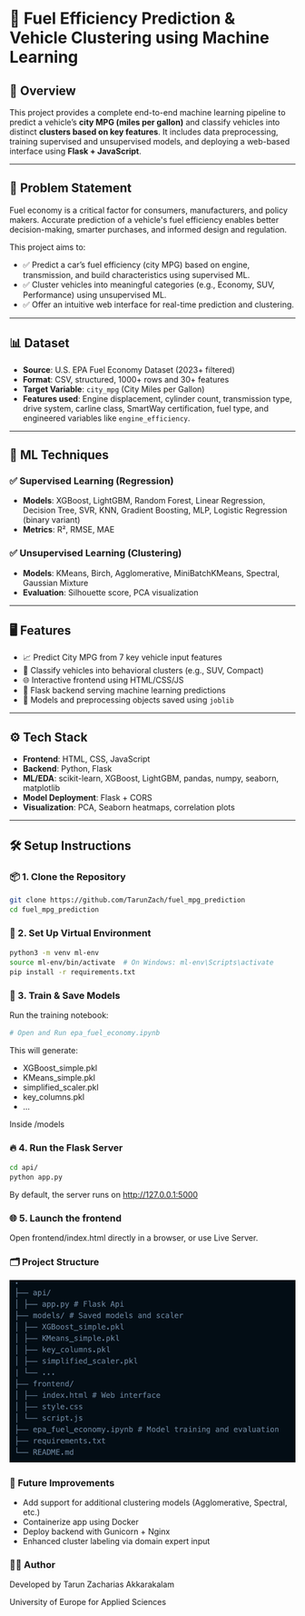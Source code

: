 # 🚗 Fuel Efficiency Prediction & Vehicle Clustering using Machine Learning

## 📘 Overview

This project provides a complete end-to-end machine learning pipeline to predict a vehicle’s **city MPG (miles per gallon)** and classify vehicles into distinct **clusters based on key features**. It includes data preprocessing, training supervised and unsupervised models, and deploying a web-based interface using **Flask + JavaScript**.

---

## 🧩 Problem Statement

Fuel economy is a critical factor for consumers, manufacturers, and policy makers. Accurate prediction of a vehicle's fuel efficiency enables better decision-making, smarter purchases, and informed design and regulation.

This project aims to:

- ✅ Predict a car’s fuel efficiency (city MPG) based on engine, transmission, and build characteristics using supervised ML.
- ✅ Cluster vehicles into meaningful categories (e.g., Economy, SUV, Performance) using unsupervised ML.
- ✅ Offer an intuitive web interface for real-time prediction and clustering.

---

## 📊 Dataset

- **Source**: U.S. EPA Fuel Economy Dataset (2023+ filtered)
- **Format**: CSV, structured, 1000+ rows and 30+ features
- **Target Variable**: `city_mpg` (City Miles per Gallon)
- **Features used**: Engine displacement, cylinder count, transmission type, drive system, carline class, SmartWay certification, fuel type, and engineered variables like `engine_efficiency`.

---

## 🧠 ML Techniques

### ✅ Supervised Learning (Regression)

- **Models**: XGBoost, LightGBM, Random Forest, Linear Regression, Decision Tree, SVR, KNN, Gradient Boosting, MLP, Logistic Regression (binary variant)
- **Metrics**: R², RMSE, MAE

### ✅ Unsupervised Learning (Clustering)

- **Models**: KMeans, Birch, Agglomerative, MiniBatchKMeans, Spectral, Gaussian Mixture
- **Evaluation**: Silhouette score, PCA visualization

---

## 🖥 Features

- 📈 Predict City MPG from 7 key vehicle input features
- 🧠 Classify vehicles into behavioral clusters (e.g., SUV, Compact)
- 🌐 Interactive frontend using HTML/CSS/JS
- 🐍 Flask backend serving machine learning predictions
- 💾 Models and preprocessing objects saved using `joblib`

---

## ⚙️ Tech Stack

- **Frontend**: HTML, CSS, JavaScript
- **Backend**: Python, Flask
- **ML/EDA**: scikit-learn, XGBoost, LightGBM, pandas, numpy, seaborn, matplotlib
- **Model Deployment**: Flask + CORS
- **Visualization**: PCA, Seaborn heatmaps, correlation plots

---

## 🛠️ Setup Instructions

### 📦 1. Clone the Repository

```bash
git clone https://github.com/TarunZach/fuel_mpg_prediction
cd fuel_mpg_prediction
```

### 🐍 2. Set Up Virtual Environment

```bash
python3 -m venv ml-env
source ml-env/bin/activate  # On Windows: ml-env\Scripts\activate
pip install -r requirements.txt
```

### 🧠 3. Train & Save Models

Run the training notebook:

```bash
# Open and Run epa_fuel_economy.ipynb
```

This will generate:

- XGBoost_simple.pkl
- KMeans_simple.pkl
- simplified_scaler.pkl
- key_columns.pkl
- ...

Inside /models

### 🔥 4. Run the Flask Server

```bash
cd api/
python app.py
```

By default, the server runs on http://127.0.0.1:5000

### 🌐 5. Launch the frontend

Open frontend/index.html directly in a browser, or use Live Server.

### 🗂 Project Structure

![alt text](image.png)

### 🚀 Future Improvements

- Add support for additional clustering models (Agglomerative, Spectral, etc.)
- Containerize app using Docker
- Deploy backend with Gunicorn + Nginx
- Enhanced cluster labeling via domain expert input

### 👨‍💻 Author

Developed by Tarun Zacharias Akkarakalam

University of Europe for Applied Sciences

